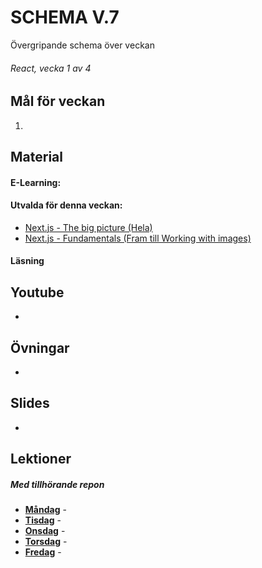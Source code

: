 # SCHEMA V.7
Övergripande schema över veckan

###### React, vecka 1 av 4

## Mål för veckan
1. 

## Material
#### E-Learning:
#### Utvalda för denna veckan:
* [Next.js - The big picture (Hela)](https://app.pluralsight.com/library/courses/nextjs-12-big-picture/table-of-contents)
* [Next.js - Fundamentals (Fram till Working with images)](https://app.pluralsight.com/library/courses/nextjs-13-fundamentals/table-of-contents)
#### Läsning

## Youtube
* 

## Övningar
* 

## Slides
* 

## Lektioner
##### Med tillhörande repon
* **[Måndag]()** - 
* **[Tisdag]()** - 
* **[Onsdag]()** - 
* **[Torsdag]()** - 
* **[Fredag]()** - 
